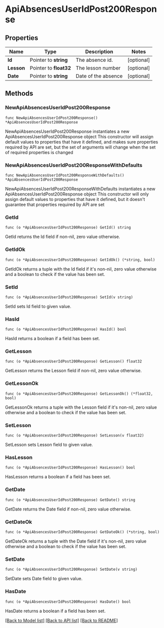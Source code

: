# ApiAbsencesUserIdPost200Response

## Properties

Name | Type | Description | Notes
------------ | ------------- | ------------- | -------------
**Id** | Pointer to **string** | The absence id. | [optional] 
**Lesson** | Pointer to **float32** | The lesson number | [optional] 
**Date** | Pointer to **string** | Date of the absence | [optional] 

## Methods

### NewApiAbsencesUserIdPost200Response

`func NewApiAbsencesUserIdPost200Response() *ApiAbsencesUserIdPost200Response`

NewApiAbsencesUserIdPost200Response instantiates a new ApiAbsencesUserIdPost200Response object
This constructor will assign default values to properties that have it defined,
and makes sure properties required by API are set, but the set of arguments
will change when the set of required properties is changed

### NewApiAbsencesUserIdPost200ResponseWithDefaults

`func NewApiAbsencesUserIdPost200ResponseWithDefaults() *ApiAbsencesUserIdPost200Response`

NewApiAbsencesUserIdPost200ResponseWithDefaults instantiates a new ApiAbsencesUserIdPost200Response object
This constructor will only assign default values to properties that have it defined,
but it doesn't guarantee that properties required by API are set

### GetId

`func (o *ApiAbsencesUserIdPost200Response) GetId() string`

GetId returns the Id field if non-nil, zero value otherwise.

### GetIdOk

`func (o *ApiAbsencesUserIdPost200Response) GetIdOk() (*string, bool)`

GetIdOk returns a tuple with the Id field if it's non-nil, zero value otherwise
and a boolean to check if the value has been set.

### SetId

`func (o *ApiAbsencesUserIdPost200Response) SetId(v string)`

SetId sets Id field to given value.

### HasId

`func (o *ApiAbsencesUserIdPost200Response) HasId() bool`

HasId returns a boolean if a field has been set.

### GetLesson

`func (o *ApiAbsencesUserIdPost200Response) GetLesson() float32`

GetLesson returns the Lesson field if non-nil, zero value otherwise.

### GetLessonOk

`func (o *ApiAbsencesUserIdPost200Response) GetLessonOk() (*float32, bool)`

GetLessonOk returns a tuple with the Lesson field if it's non-nil, zero value otherwise
and a boolean to check if the value has been set.

### SetLesson

`func (o *ApiAbsencesUserIdPost200Response) SetLesson(v float32)`

SetLesson sets Lesson field to given value.

### HasLesson

`func (o *ApiAbsencesUserIdPost200Response) HasLesson() bool`

HasLesson returns a boolean if a field has been set.

### GetDate

`func (o *ApiAbsencesUserIdPost200Response) GetDate() string`

GetDate returns the Date field if non-nil, zero value otherwise.

### GetDateOk

`func (o *ApiAbsencesUserIdPost200Response) GetDateOk() (*string, bool)`

GetDateOk returns a tuple with the Date field if it's non-nil, zero value otherwise
and a boolean to check if the value has been set.

### SetDate

`func (o *ApiAbsencesUserIdPost200Response) SetDate(v string)`

SetDate sets Date field to given value.

### HasDate

`func (o *ApiAbsencesUserIdPost200Response) HasDate() bool`

HasDate returns a boolean if a field has been set.


[[Back to Model list]](../README.md#documentation-for-models) [[Back to API list]](../README.md#documentation-for-api-endpoints) [[Back to README]](../README.md)


